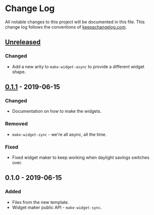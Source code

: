 # Change Log
All notable changes to this project will be documented in this file. This change log follows the conventions of [keepachangelog.com](http://keepachangelog.com/).

## [Unreleased]
### Changed
- Add a new arity to `make-widget-async` to provide a different widget shape.

## [0.1.1] - 2019-06-15
### Changed
- Documentation on how to make the widgets.

### Removed
- `make-widget-sync` - we're all async, all the time.

### Fixed
- Fixed widget maker to keep working when daylight savings switches over.

## 0.1.0 - 2019-06-15
### Added
- Files from the new template.
- Widget maker public API - `make-widget-sync`.

[Unreleased]: https://github.com/your-name/gocd-clj/compare/0.1.1...HEAD
[0.1.1]: https://github.com/your-name/gocd-clj/compare/0.1.0...0.1.1
